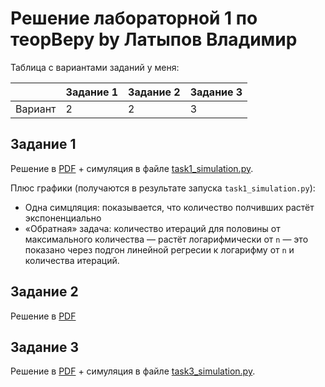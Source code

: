 # Решение лабораторной 1 по теорВеру by Латыпов Владимир

Таблица с вариантами заданий у меня:

|  | Задание 1 | Задание 2 | Задание 3 |
|---------|-----------|-----------|-----------|
| Вариант       | 2         | 2         | 3         |




## Задание 1

Решение в [PDF](Теоретическая_часть_лабораторной_по_теорверу.pdf) + симуляция в файле [task1_simulation.py](task1_simulation.py).

Плюс графики (получаются в результате запуска `task1_simulation.py`):
- Одна симцляция: показывается, что количество полчивших растёт экспоненциально
- «Обратная» задача: количество итераций для 
половины от максимального количества — растёт логарифмически от `n` —
это показано через подгон линейной регресии к логарифму от `n` и количества итераций.

## Задание 2

Решение в [PDF](Теоретическая_часть_лабораторной_по_теорверу.pdf)

## Задание 3

Решение в [PDF](Теоретическая_часть_лабораторной_по_теорверу.pdf) + симуляция в файле [task3_simulation.py](task3_simulation.py).

